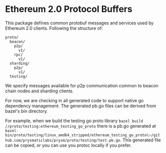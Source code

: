 # Ethereum 2.0 Protocol Buffers

This package defines common protobuf messages and services used by Ethereum 2.0 clients. Following the structure of:

```
proto/
  beacon/
    p2p/
      v1/
    rpc/
      v1/
  sharding/
    p2p/
      v1/
  testing/
```

We specify messages available for p2p communication common to beacon chain nodes and sharding clients.

For now, we are checking in all generated code to support native go dependency
management. The generated pb.go files can be derived from bazel's bin 
directory.

For example, when we build the testing go proto library 
`bazel build //proto/testing:ethereum_testing_go_proto` there is a pb.go 
generated at 
`bazel-bin/proto/testing/linux_amd64_stripped/ethereum_testing_go_proto\~/github.com/prysmaticlabs/prysm/proto/testing/test.pb.go`.
This generated file can be copied, or you can use you protoc locally if you
prefer.
